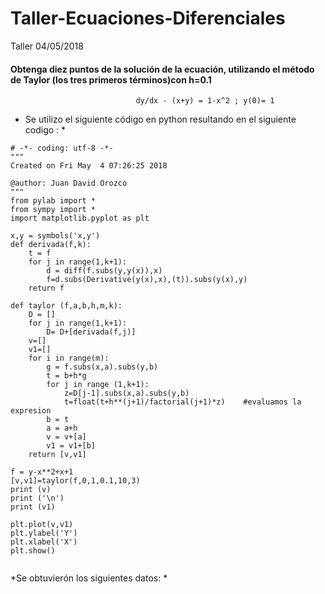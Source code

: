 # Taller-Ecuaciones-Diferenciales
Taller 04/05/2018

#### Obtenga diez puntos de la solución de la ecuación, utilizando el método de Taylor (los tres primeros términos)con h=0.1
                                dy/dx - (x+y) = 1-x^2 ; y(0)= 1  
* Se utilizo el siguiente código en python resultando en el siguiente codigo : *  

```
# -*- coding: utf-8 -*-
"""
Created on Fri May  4 07:26:25 2018

@author: Juan David Orozco
"""
from pylab import *
from sympy import *
import matplotlib.pyplot as plt

x,y = symbols('x,y')
def derivada(f,k):
    t = f
    for j in range(1,k+1):
        d = diff(f.subs(y,y(x)),x)
        f=d.subs(Derivative(y(x),x),(t)).subs(y(x),y)
    return f

def taylor (f,a,b,h,m,k):
    D = []
    for j in range(1,k+1):    
        D= D+[derivada(f,j)]
    v=[]
    v1=[]
    for i in range(m):
        g = f.subs(x,a).subs(y,b)
        t = b+h*g
        for j in range (1,k+1):
            z=D[j-1].subs(x,a).subs(y,b)
            t=float(t+h**(j+1)/factorial(j+1)*z)    #evaluamos la expresion
        b = t
        a = a+h
        v = v+[a]
        v1 = v1+[b]
    return [v,v1]

f = y-x**2+x+1
[v,v1]=taylor(f,0,1,0.1,10,3)
print (v)
print ('\n')
print (v1)

plt.plot(v,v1)
plt.ylabel('Y')
plt.xlabel('X')
plt.show()


```  

*Se obtuvierón los siguientes datos: *  

                                

                                
